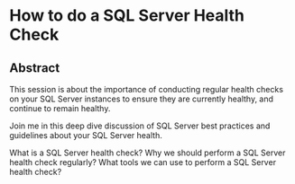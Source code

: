# How to do a SQL Server Health Check
## Abstract
This session is about the importance of conducting regular health checks on your SQL Server instances to ensure they are currently healthy, and continue to remain healthy.

Join me in this deep dive discussion of SQL Server best practices and guidelines about your SQL Server health.

What is a SQL Server health check?
Why we should perform a SQL Server health check regularly?
What tools we can use to perform a SQL Server health check?
